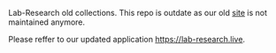 Lab-Research old collections.
This repo is outdate as our old <a href="http://67.223.117.232/">site</a> is not maintained anymore. 

Please reffer to our updated application https://lab-research.live.

